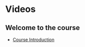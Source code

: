 # Videos

## Welcome to the course

- [Course Introduction](https://d3c33hcgiwev3.cloudfront.net/qIrKjLLbEeiIWQ7qQVoxgg.processed/full/720p/index.mp4?Expires=1707609600&Signature=LCU1ALunkK2JNfJchWoLQ~Rw7Q7pte3IJ4HaOcgYXGbMBMkALrV3IJ~wiw6u6~fBX1JJpvq2Qvvbeh~ZuRqmXwf-XScpYG5-jdmUGaX8d4RegcTZETLhd4DiO7s9G8pJQ9FM79ZLBCedRzmkCJ0w9UfmHtSH8ICLhOQS0l4qtBw_&Key-Pair-Id=APKAJLTNE6QMUY6HBC5A)